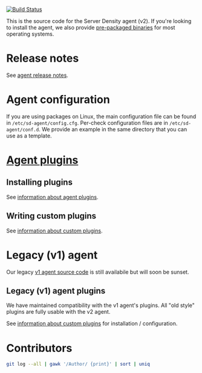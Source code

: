 [![Build Status](https://travis-ci.org/serverdensity/sd-agent.svg?branch=master)](https://travis-ci.org/serverdensity/sd-agent)

This is the source code for the Server Density agent (v2). If you're looking to install the agent, we also provide [pre-packaged binaries](https://support.serverdensity.com/hc/en-us/articles/213625957-Officially-supported-Linux-distros) for most operating systems. 

# Release notes
See [agent release notes](https://support.serverdensity.com/hc/en-us/articles/213513688-Agent-release-notes).

# Agent configuration

If you are using packages on Linux, the main configuration file can be found
in `/etc/sd-agent/config.cfg`. Per-check configuration files are in
`/etc/sd-agent/conf.d`. We provide an example in the same directory
that you can use as a template.

# [Agent plugins](https://support.serverdensity.com/hc/en-us/sections/202477098-Agent-Plugins)

## Installing plugins
See [information about agent plugins](https://support.serverdensity.com/hc/en-us/articles/212601137-Information-about-Agent-Plugins).

## Writing custom plugins
See [information about custom plugins](https://support.serverdensity.com/hc/en-us/articles/213074438-Information-about-Custom-Plugins).

# Legacy (v1) agent
Our legacy [v1 agent source code](https://github.com/serverdensity/sd-agent) is still availabile but will soon be sunset.

## Legacy (v1) agent plugins

We have maintained compatibility with the v1 agent's plugins. All
"old style" plugins are fully usable with the v2 agent.

See [information about custom plugins](https://support.serverdensity.com/hc/en-us/articles/213074438-Information-about-Custom-Plugins) for installation / configuration.

# Contributors

```bash
git log --all | gawk '/Author/ {print}' | sort | uniq
```